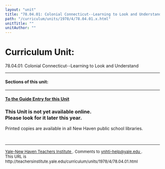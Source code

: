 ```yaml
---
layout: "unit"
title: "78.04.01: Colonial Connecticut--Learning to Look and Understand"
path: "/curriculum/units/1978/4/78.04.01.x.html"
unitTitle: ""
unitAuthor: ""
---
```

<body>
 <h1>
  Curriculum Unit:
 </h1>
 <p>
  78.04.01: Colonial Connecticut--Learning to Look and Understand
 </p>
 <p>
 </p>
 <hr/>
 <h4>
  Sections of this unit:
 </h4>
 <p>
 </p>
 <ul>
 </ul>
 <hr/>
 <h4>
  <a href="../../../guides/1978/4/78.04.01.x.html">
   To the Guide Entry for this Unit
  </a>
 </h4>
 <p>
 </p>
 <h3>
  This Unit is not yet available online.
  <br/>
  Please look for it later this year.
 </h3>
 <p>
  Printed copies are available in all New Haven public school libraries.
  <!-- START aux links here -->
  <!-- END aux links here -->
 </p>
 <pre>

</pre>
 <hr/>
 <font size="-1">
  <a href="../../../../">
   Yale-New Haven Teachers Institute
  </a>
  .  
Comments to
  <a href="mailto:ynhti-help@yale.edu">
   ynhti-help@yale.edu
  </a>
  .
  <br/>
  This URL is http://teachersinstitute.yale.edu/curriculum/units/1978/4/78.04.01.html
  <br/>
 </font>
</body>